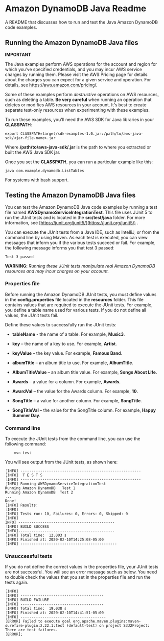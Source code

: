# Amazon DynamoDB Java Readme

A README that discusses how to run and test the Java Amazon DynamoDB  code examples.

## Running the Amazon DynamoDB  Java files

**IMPORTANT**

The Java examples perform AWS operations for the account and region for which you've specified credentials, and you may incur AWS service charges by running them. Please visit the AWS Pricing page for details about the charges you can expect for a given service and operation. For details, see https://aws.amazon.com/pricing/.   

Some of these examples perform *destructive* operations on AWS resources, such as deleting a table. **Be very careful** when running an operation that 
deletes or modifies AWS resources in your account. It's best to create separate test-only resources when experimenting with these examples.

To run these examples, you'll need the AWS SDK for Java libraries in your **CLASSPATH**:

	export CLASSPATH=target/sdk-examples-1.0.jar:/path/to/aws-java-sdk/<jar-file-name>.jar

Where  **/path/to/aws-java-sdk/<jar-file-name>.jar** is the path to where you extracted or built the AWS Java SDK jar.

Once you set the **CLASSPATH**, you can run a particular example like this:

	java com.example.dynamodb.ListTables

For systems with bash support.

 ## Testing the Amazon DynamoDB Java files

You can test the Amazon DynamoDB  Java code examples by running a test file named **AWSDynamoServiceIntegrationTest**. This file uses JUnit 5 to run the JUnit tests and is located in the **src/test/java** folder. For more information, see [https://junit.org/junit5/](https://junit.org/junit5/) .

You can execute the JUnit tests from a Java IDE, such as IntelliJ, or from the command line by using Maven. As each test is executed, you can view messages that inform you if the various tests succeed or fail. For example, the following message informs you that test 3 passed:

	Test 3 passed

**WARNING**: _Running these JUnit tests manipulate real Amazon DynamoDB  resources and may incur charges on your account._

 ### Properties file
Before running the Amazon DynamoDB  JUnit tests, you must define values in the **config.properties** file located in the **resources** folder. This file contains values that are required to execute the JUnit tests. For example, you define a table name used for various tests. If you do not define all values, the JUnit tests fail.

Define these values to successfully run the JUnit tests:

- **tableName** - the name of  a table. For example, **Music3**.

- **key** – the name of  a key to use. For example, **Artist**.

- **keyValue** – the key value. For example, **Famous Band**.
- **albumTitle** – an album title to use. For example, **AlbumTitle**.
- **AlbumTitleValue** – an album title value. For example, **Songs About Life**.
- **Awards** – a value for a column. For example, **Awards**.
- **AwardVal** – the value for the Awards column. For example, **10**.
- **SongTitle** – a value for another column. For example, **SongTitle**.
- **SongTitleVal** – the value for the SongTitle column. For example, **Happy Summer Day**.

### Command line
To execute the JUnit tests from the command line, you can use the following command:

		mvn test
You will see output from the JUnit tests, as shown here:

	[INFO] -------------------------------------------------------
	[INFO]  T E S T S
	[INFO] -------------------------------------------------------
	[INFO] Running AWSDynamoServiceIntegrationTest
	Running Amazon DynamoDB   Test 1
	Running Amazon DynamoDB  Test 2
	...
	Done!
	[INFO] Results:
	[INFO]
	[INFO] Tests run: 10, Failures: 0, Errors: 0, Skipped: 0
	[INFO]
	INFO] --------------------------------------------
	[INFO] BUILD SUCCESS
	[INFO]--------------------------------------------
	[INFO] Total time:  12.003 s
	[INFO] Finished at: 2020-02-10T14:25:08-05:00
	[INFO] --------------------------------------------

### Unsuccessful tests

If you do not define the correct values in the properties file, your JUnit tests are not successful. You will see an error message such as below. You need to double check the values that you set in the properties file and run the tests again. 

	[INFO]
	[INFO] --------------------------------------
	[INFO] BUILD FAILURE
	[INFO] --------------------------------------
	[INFO] Total time:  19.038 s
	[INFO] Finished at: 2020-02-10T14:41:51-05:00
	[INFO] ---------------------------------------
	[ERROR] Failed to execute goal org.apache.maven.plugins:maven-surefire-plugin:2.22.1:test (default-test) on project S3J2Project:  There are test failures.
	[ERROR];
